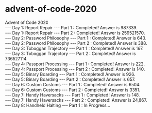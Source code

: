 # advent-of-code-2020  
Advent of Code 2020  
--- Day 1: Report Repair --- Part 1 : Completed! Answer is 987339.  
--- Day 1: Report Repair --- Part 2 : Completed! Answer is 259521570.  
--- Day 2: Password Philosophy --- Part 1 : Completed! Answer is 643.  
--- Day 2: Password Philosophy --- Part 2 : Completed! Answer is 388.  
--- Day 3: Toboggan Trajectory --- Part 1 : Completed! Answer is 167.  
--- Day 3: Toboggan Trajectory --- Part 2 : Completed! Answer is 736527114.  
--- Day 4: Passport Processing --- Part 1 : Completed! Answer is 222.  
--- Day 4: Passport Processing --- Part 2 : Completed! Answer is 140.   
--- Day 5: Binary Boarding --- Part 1 : Completed! Answer is 926.  
--- Day 5: Binary Boarding --- Part 2 : Completed! Answer is 657.  
--- Day 6: Custom Customs --- Part 1 : Completed! Answer is 6504.  
--- Day 6: Custom Customs --- Part 2 : Completed! Answer is 3351.  
--- Day 7: Handy Haversacks --- Part 1 : Completed! Answer is 148.  
--- Day 7: Handy Haversacks --- Part 2 : Completed! Answer is 24,867.  
--- Day 8: Handheld Halting --- Part 1 : In Progress...  